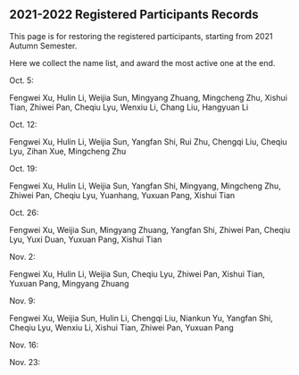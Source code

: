 ## 2021-2022 Registered Participants Records
This page is for restoring the registered participants, starting from 2021 Autumn Semester.

Here we collect the name list, and award the most active one at the end.

Oct. 5:

Fengwei Xu, Hulin Li, Weijia Sun, Mingyang Zhuang, Mingcheng Zhu, Xishui Tian, Zhiwei Pan, Cheqiu Lyu, Wenxiu Li, Chang Liu, Hangyuan Li

Oct. 12:

Fengwei Xu, Hulin Li, Weijia Sun, Yangfan Shi, Rui Zhu, Chengqi Liu, Cheqiu Lyu, Zihan Xue, Mingcheng Zhu

Oct. 19:

Fengwei Xu, Hulin Li, Weijia Sun, Yangfan Shi, Mingyang, Mingcheng Zhu, Zhiwei Pan, Cheqiu Lyu, Yuanhang, Yuxuan Pang, Xishui Tian

Oct. 26:

Fengwei Xu, Weijia Sun, Mingyang Zhuang, Yangfan Shi, Zhiwei Pan, Cheqiu Lyu, Yuxi Duan, Yuxuan Pang, Xishui Tian

Nov. 2:

Fengwei Xu, Hulin Li, Weijia Sun, Cheqiu Lyu, Zhiwei Pan, Xishui Tian, Yuxuan Pang, Mingyang Zhuang

Nov. 9:

Fengwei Xu, Weijia Sun, Hulin Li, Chengqi Liu, Niankun Yu, Yangfan Shi, Cheqiu Lyu, Wenxiu Li, Xishui Tian, Zhiwei Pan, Yuxuan Pang

Nov. 16:

Nov. 23:

